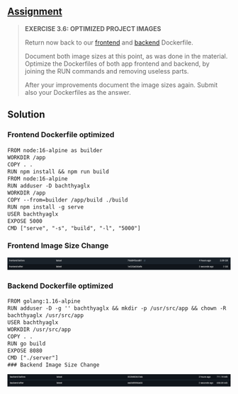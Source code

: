 ## [Assignment](https://courses.mooc.fi/org/uh-cs/courses/devops-with-docker/chapter-4/optimizing-the-image-size#8747e05d-2d5d-4997-8e19-8e0e708925db)

> **EXERCISE 3.6: OPTIMIZED PROJECT IMAGES**
> 
> Return now back to our [frontend](https://github.com/docker-hy/material-applications/tree/main/example-frontend) and [backend](https://github.com/docker-hy/material-applications/tree/main/example-backend) Dockerfile.
> 
> Document both image sizes at this point, as was done in the material. Optimize the Dockerfiles of both app frontend and backend, by joining the RUN commands and removing useless parts.
> 
> After your improvements document the image sizes again. Submit also your Dockerfiles as the answer.

## Solution

### Frontend Dockerfile optimized

    FROM node:16-alpine as builder
    WORKDIR /app
    COPY . .
    RUN npm install && npm run build
    FROM node:16-alpine
    RUN adduser -D bachthyaglx
    WORKDIR /app
    COPY --from=builder /app/build ./build
    RUN npm install -g serve
    USER bachthyaglx
    EXPOSE 5000
    CMD ["serve", "-s", "build", "-l", "5000"]

### Frontend Image Size Change

![Solution to Exercise 3.6](https://raw.githubusercontent.com/VikSil/DevOps_with_Docker/refs/heads/trunk/Part3/Exercise_3.6/frontend_change.png)

### Backend Dockerfile optimized

    FROM golang:1.16-alpine
    RUN adduser -D -g '' bachthyaglx && mkdir -p /usr/src/app && chown -R bachthyaglx /usr/src/app
    USER bachthyaglx
    WORKDIR /usr/src/app
    COPY . .
    RUN go build
    EXPOSE 8080
    CMD ["./server"]
    ### Backend Image Size Change

![Solution to Exercise 3.6](https://raw.githubusercontent.com/VikSil/DevOps_with_Docker/refs/heads/trunk/Part3/Exercise_3.6/backend_change.png)
